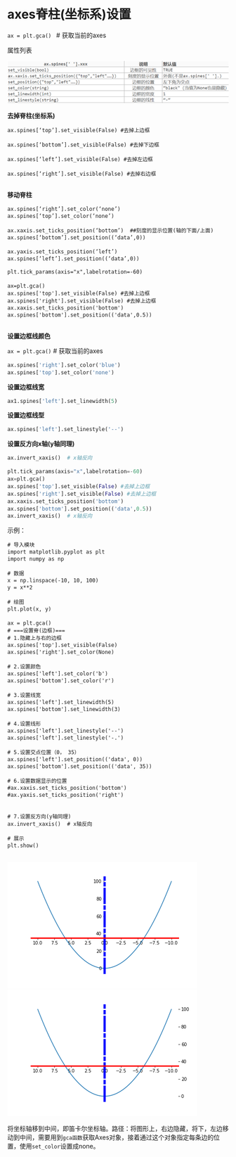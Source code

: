 # axes脊柱(坐标系)设置

`ax = plt.gca() ` # 获取当前的axes

属性列表

<img src="https://raw.githubusercontent.com/HG1227/image/master/img_tuchuang/20200324215435.png"/>



**去掉脊柱(坐标系)**

```
ax.spines[‘top’].set_visible(False) #去掉上边框

ax.spines[‘bottom’].set_visible(False) #去掉下边框

ax.spines[‘left’].set_visible(False) #去掉左边框

ax.spines[‘right’].set_visible(False) #去掉右边框


```

**移动脊柱**

```
ax.spines[‘right’].set_color(‘none’)
ax.spines[‘top’].set_color(‘none’)

ax.xaxis.set_ticks_position(‘bottom’)  ##刻度的显示位置(轴的下面/上面)
ax.spines[‘bottom’].set_position((‘data’,0))

ax.yaxis.set_ticks_position(‘left’)
ax.spines[‘left’].set_position((‘data’,0))

```

```
plt.tick_params(axis="x",labelrotation=-60)

ax=plt.gca()
ax.spines['top'].set_visible(False) #去掉上边框
ax.spines['right'].set_visible(False) #去掉上边框
ax.xaxis.set_ticks_position('bottom')
ax.spines['bottom'].set_position(('data',0.5))


```



**设置边框线颜色**

`ax = plt.gca()` # 获取当前的axes

```python
ax.spines['right'].set_color('blue')
ax.spines['top'].set_color('none')

```

**设置边框线宽**

```python
ax1.spines['left'].set_linewidth(5)

```

**设置边框线型**

```python
ax.spines['left'].set_linestyle('--')

```

**设置反方向x轴(y轴同理)**

```python
ax.invert_xaxis()  # x轴反向

```

```python
plt.tick_params(axis="x",labelrotation=-60)
ax=plt.gca()
ax.spines['top'].set_visible(False) #去掉上边框
ax.spines['right'].set_visible(False) #去掉上边框
ax.xaxis.set_ticks_position('bottom')
ax.spines['bottom'].set_position(('data',0.5))
ax.invert_xaxis()  # x轴反向

```

示例：

```
# 导入模块
import matplotlib.pyplot as plt
import numpy as np

# 数据
x = np.linspace(-10, 10, 100)
y = x**2

# 绘图
plt.plot(x, y)

ax = plt.gca()
# ===设置脊(边框)===
# 1.隐藏上与右的边框
ax.spines['top'].set_visible(False)
ax.spines['right'].set_color(None)

# 2.设置颜色
ax.spines['left'].set_color('b')
ax.spines['bottom'].set_color('r')

# 3.设置线宽
ax.spines['left'].set_linewidth(5)
ax.spines['bottom'].set_linewidth(3)

# 4.设置线形
ax.spines['left'].set_linestyle('--')
ax.spines['left'].set_linestyle('-.')

# 5.设置交点位置（0， 35）
ax.spines['left'].set_position(('data', 0))
ax.spines['bottom'].set_position(('data', 35))

# 6.设置数据显示的位置
#ax.xaxis.set_ticks_position('bottom')
#ax.yaxis.set_ticks_position('right')


# 7.设置反方向(y轴同理)
ax.invert_xaxis()  # x轴反向

# 展示
plt.show()


```

<img src="https://raw.githubusercontent.com/HG1227/image/master/img_tuchuang/20200324221750.png"/>



<img src="https://raw.githubusercontent.com/HG1227/image/master/img_tuchuang/20200324221811.png"/>

将坐标轴移到中间，即笛卡尔坐标轴。路径：将图形上，右边隐藏，将下，左边移动到中间，需要用到`gca函数`获取Axes对象，接着通过这个对象指定每条边的位置，使用`set_color`设置成none。